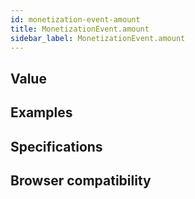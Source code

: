 ```yaml
---
id: monetization-event-amount
title: MonetizationEvent.amount
sidebar_label: MonetizationEvent.amount
---
```


## Value

## Examples

## Specifications

## Browser compatibility

